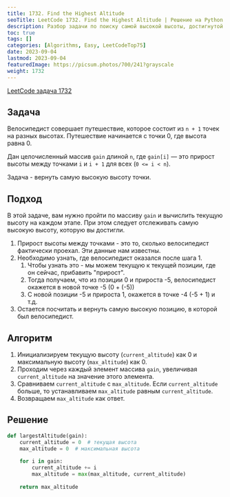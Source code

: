 ```yaml
---
title: 1732. Find the Highest Altitude
seoTitle: LeetCode 1732. Find the Highest Altitude | Решение на Python.
description: Разбор задачи по поиску самой высокой высоты, достигнутой велосипедистом.
toc: true
tags: []
categories: [Algorithms, Easy, LeetCodeTop75]
date: 2023-09-04
lastmod: 2023-09-04
featuredImage: https://picsum.photos/700/241?grayscale
weight: 1732
---
```


[LeetCode задача 1732](<https://leetcode.com/problems/find-the-highest-altitude/>)

## Задача

Велосипедист совершает путешествие, которое состоит из `n + 1` точек на разных высотах. Путешествие начинается с точки 0, где высота равна 0.

Дан целочисленный массив `gain` длиной `n`, где `gain[i]` — это прирост высоты между точками `i` и `i + 1` для всех (`0 <= i < n`).

Задача - вернуть самую высокую высоту точки.

## Подход

В этой задаче, вам нужно пройти по массиву `gain` и вычислить текущую высоту на каждом этапе. При этом следует отслеживать самую высокую высоту, которую вы достигли.

1. Прирост высоты между точками - это то, сколько велосипедист фактически проехал. Эти данные нам известны.
2. Необходимо узнать, где велосипедист оказался после шага 1.
   1. Чтобы узнать это - мы можем текущую к текущей позиции, где он сейчас, прибавить "прирост".
   2. Тогда получаем, что из позиции 0 и прироста -5, велосипедист окажется в новой точке -5 (0 + (-5))
   3. С новой позиции -5 и прироста 1, окажется в точке -4 (-5 + 1) и т.д.
3. Остается посчитать и вернуть самую высокую позицию, в которой был велосипедист.

## Алгоритм

1. Инициализируем текущую высоту (`current_altitude`) как 0 и максимальную высоту (`max_altitude`) как 0.
2. Проходим через каждый элемент массива `gain`, увеличивая `current_altitude` на значение этого элемента.
3. Сравниваем `current_altitude` с `max_altitude`. Если `current_altitude` больше, то устанавливаем `max_altitude` равным `current_altitude`.
4. Возвращаем `max_altitude` как ответ.

## Решение

```python
def largestAltitude(gain):
    current_altitude = 0  # текущая высота
    max_altitude = 0  # максимальная высота
    
    for i in gain:
        current_altitude += i
        max_altitude = max(max_altitude, current_altitude)
    
    return max_altitude
```
